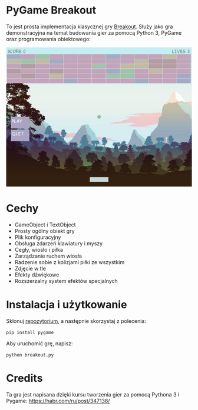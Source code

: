 # PyGame Breakout

To jest prosta implementacja klasycznej gry [Breakout](https://en.wikipedia.org/wiki/Breakout_(video_game)). Służy jako gra demonstracyjna na temat budowania gier za pomocą Python 3, PyGame oraz programowania obiektowego:

<img src="images/project.jpg">

# Cechy

- GameObject i TextObject
- Prosty ogólny obiekt gry
- Plik konfiguracyjny
- Obsługa zdarzeń klawiatury i myszy
- Cegły, wiosło i piłka
- Zarządzanie ruchem wiosła
- Radzenie sobie z kolizjami piłki ze wszystkim
- Zdjęcie w tle
- Efekty dźwiękowe
- Rozszerzalny system efektów specjalnych

# Instalacja i użytkowanie

Sklonuj [repozytorium](https://github.com/urnotrme/PyGame-Breakout.git), a następnie skorzystaj z polecenia:

```
pip install pygame
```

Aby uruchomić grę, napisz:

```
python breakout.py
```

# Credits

Ta gra jest napisana dzięki kursu tworzenia gier za pomocą Pythona 3 i Pygame: https://habr.com/ru/post/347138/
